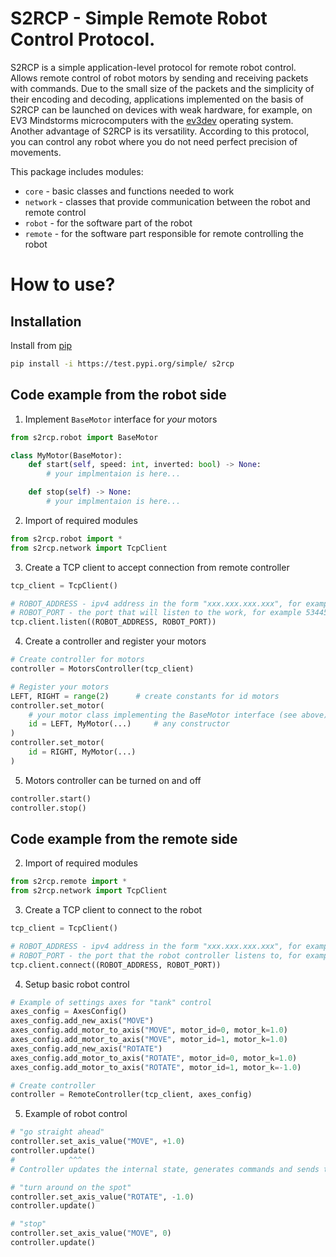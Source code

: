 # S2RCP - Simple Remote Robot Control Protocol.

S2RCP is a simple application-level protocol for remote robot control. Allows remote control of robot motors by sending and receiving packets with commands. Due to the small size of the packets and the simplicity of their encoding and decoding, applications implemented on the basis of S2RCP can be launched on devices with weak hardware, for example, on EV3 Mindstorms microcomputers with the [ev3dev](https://www.ev3dev.org/) operating system. Another advantage of S2RCP is its versatility. According to this protocol, you can control any robot where you do not need perfect precision of movements.

This package includes modules:
 - `core` - basic classes and functions needed to work
 - `network` - classes that provide communication between the robot and remote control
 - `robot` - for the software part of the robot
 - `remote` - for the software part responsible for remote controlling the robot

# How to use?

## Installation

Install from [pip](https://test.pypi.org/project/s2rcp/)
```sh
pip install -i https://test.pypi.org/simple/ s2rcp
```

## Code example from the robot side

1. Implement `BaseMotor` interface for _your_ motors
```py
from s2rcp.robot import BaseMotor

class MyMotor(BaseMotor):
    def start(self, speed: int, inverted: bool) -> None:
        # your implmentaion is here...

    def stop(self) -> None:
        # your implmentaion is here...
```

2. Import of required modules
```py
from s2rcp.robot import *
from s2rcp.network import TcpClient
```

3. Create a TCP client to accept connection from remote controller
```py
tcp_client = TcpClient()

# ROBOT_ADDRESS - ipv4 address in the form "xxx.xxx.xxx.xxx", for example "192.168.1.10"
# ROBOT_PORT - the port that will listen to the work, for example 53445
tcp.client.listen((ROBOT_ADDRESS, ROBOT_PORT))
```

4. Create a controller and register your motors
```py
# Create controller for motors
controller = MotorsController(tcp_client)

# Register your motors
LEFT, RIGHT = range(2)      # create constants for id motors
controller.set_motor(
    # your motor class implementing the BaseMotor interface (see above)
    id = LEFT, MyMotor(...)     # any constructor
)
controller.set_motor(
    id = RIGHT, MyMotor(...)
)
```

5. Motors controller can be turned on and off
```py
controller.start()
controller.stop()
```

## Code example from the remote side

2. Import of required modules
```py
from s2rcp.remote import *
from s2rcp.network import TcpClient
```

3. Create a TCP client to connect to the robot
```py
tcp_client = TcpClient()

# ROBOT_ADDRESS - ipv4 address in the form "xxx.xxx.xxx.xxx", for example "192.168.1.10"
# ROBOT_PORT - the port that the robot controller listens to, for example 53445
tcp.client.connect((ROBOT_ADDRESS, ROBOT_PORT))
```

4. Setup basic robot control
```py
# Example of settings axes for "tank" control
axes_config = AxesConfig()
axes_config.add_new_axis("MOVE")
axes_config.add_motor_to_axis("MOVE", motor_id=0, motor_k=1.0)
axes_config.add_motor_to_axis("MOVE", motor_id=1, motor_k=1.0)
axes_config.add_new_axis("ROTATE")
axes_config.add_motor_to_axis("ROTATE", motor_id=0, motor_k=1.0)
axes_config.add_motor_to_axis("ROTATE", motor_id=1, motor_k=-1.0)

# Create controller
controller = RemoteController(tcp_client, axes_config)
```

5. Example of robot control
```py
# "go straight ahead"
controller.set_axis_value("MOVE", +1.0)
controller.update() 
#            ^^^ 
# Controller updates the internal state, generates commands and sends them to the robot

# "turn around on the spot"
controller.set_axis_value("ROTATE", -1.0)
controller.update()

# "stop"
controller.set_axis_value("MOVE", 0)
controller.update()
```
